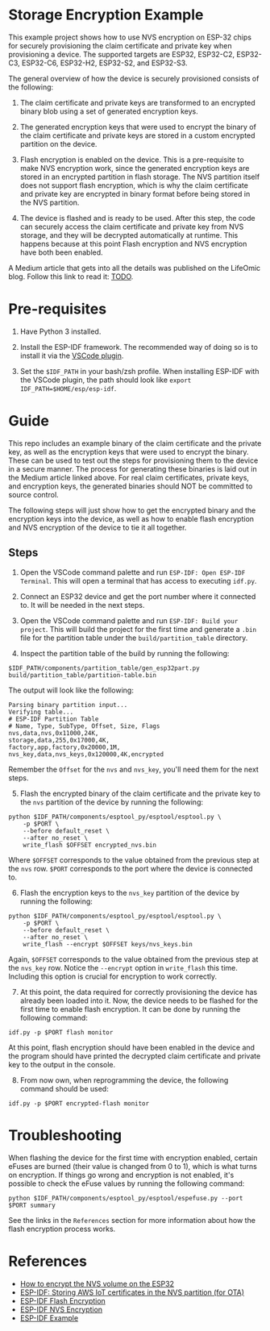 # Storage Encryption Example

This example project shows how to use NVS encryption on ESP-32 chips for
securely provisioning the claim certificate and private key when provisioning
a device. The supported targets are ESP32, ESP32-C2, ESP32-C3, ESP32-C6,
ESP32-H2, ESP32-S2, and ESP32-S3.

The general overview of how the device is securely provisioned consists of the
following:

1. The claim certificate and private keys are transformed to an encrypted binary
blob using a set of generated encryption keys.

2. The generated encryption keys that were used to encrypt the binary of the
claim certificate and private keys are stored in a custom encrypted partition
on the device.

3. Flash encryption is enabled on the device. This is a pre-requisite to make
NVS encryption work, since the generated encryption keys are stored in an
encrypted partition in flash storage. The NVS partition itself does not support
flash encryption, which is why the claim certificate and private key are
encrypted in binary format before being stored in the NVS partition.

4. The device is flashed and is ready to be used. After this step, the code
can securely access the claim certificate and private key from NVS storage, and
they will be decrypted automatically at runtime. This happens because at this
point Flash encryption and NVS encryption have both been enabled.

A Medium article that gets into all the details was published on the LifeOmic
blog. Follow this link to read it: [TODO](https://medium.com/lifeomic).

# Pre-requisites

1. Have Python 3 installed.

2. Install the ESP-IDF framework. The recommended way of doing so is to install
it via the [VSCode plugin](https://github.com/espressif/vscode-esp-idf-extension/blob/master/docs/tutorial/install.md).

3. Set the `$IDF_PATH` in your bash/zsh profile. When installing ESP-IDF with
the VSCode plugin, the path should look like
`export IDF_PATH=$HOME/esp/esp-idf`.

# Guide

This repo includes an example binary of the claim certificate and the private
key, as well as the encryption keys that were used to encrypt the
binary. These can be used to test out the steps for provisioning them to the
device  in a secure manner. The process for generating these binaries is laid
out in the Medium article linked above. For real claim certificates, private
keys, and encryption keys, the generated binaries should NOT be committed to
source control.

The following steps will just show how to get the encrypted binary and the
encryption keys into the device, as well as how to enable flash encryption and
NVS encryption of the device to tie it all together.

## Steps

1. Open the VSCode command palette and run `ESP-IDF: Open ESP-IDF Terminal`.
This will open a terminal that has access to executing `idf.py`.

2. Connect an ESP32 device and get the port number where it connected to. It
will be needed in the next steps.

3. Open the VSCode command palette and run `ESP-IDF: Build your project`. This
will build the project for the first time and generate a `.bin` file for the
partition table under the `build/partition_table` directory.

4. Inspect the partition table of the build by running the following:

`$IDF_PATH/components/partition_table/gen_esp32part.py build/partition_table/partition-table.bin`

The output will look like the following:

```
Parsing binary partition input...
Verifying table...
# ESP-IDF Partition Table
# Name, Type, SubType, Offset, Size, Flags
nvs,data,nvs,0x11000,24K,
storage,data,255,0x17000,4K,
factory,app,factory,0x20000,1M,
nvs_key,data,nvs_keys,0x120000,4K,encrypted
```

Remember the `Offset` for the `nvs` and `nvs_key`, you'll need them for the
next steps.

5. Flash the encrypted binary of the claim certificate and the private key to
the `nvs` partition of the device by running the following:

```
python $IDF_PATH/components/esptool_py/esptool/esptool.py \
    -p $PORT \
    --before default_reset \
    --after no_reset \
    write_flash $OFFSET encrypted_nvs.bin
```

Where `$OFFSET` corresponds to the value obtained from the previous step at
the `nvs` row. `$PORT` corresponds to the port where the device is connected to.

6. Flash the encryption keys to the `nvs_key` partition of the device by running
the following:

```
python $IDF_PATH/components/esptool_py/esptool/esptool.py \
    -p $PORT \
    --before default_reset \
    --after no_reset \
    write_flash --encrypt $OFFSET keys/nvs_keys.bin
```

Again, `$OFFSET` corresponds to the value obtained from the previous step at
the `nvs_key` row. Notice the `--encrypt` option in `write_flash` this time.
Including this option is crucial for encryption to work correctly.

7. At this point, the data required for correctly provisioning the device has
already been loaded into it. Now, the device needs to be flashed for the first
time to enable flash encryption. It can be done by running the following
command:

`idf.py -p $PORT flash monitor`

At this point, flash encryption should have been enabled in the device and the
program should have printed the decrypted claim certificate and private key to
the output in the console.

8. From now own, when reprogramming the device, the following command should be
used:

`idf.py -p $PORT encrypted-flash monitor`

# Troubleshooting

When flashing the device for the first time with encryption enabled, certain
eFuses are burned (their value is changed from 0 to 1), which is what turns on
encryption. If things go wrong and encryption is not enabled, it's possible to
check the eFuse values by running the following command:

`python $IDF_PATH/components/esptool_py/esptool/espefuse.py --port $PORT summary`

See the links in the `References` section for more information about how the
flash encryption process works.

# References
- [How to encrypt the NVS volume on the ESP32](https://dev.to/kkentzo/how-to-encrypt-the-nvs-volume-on-the-esp32-4n9k)
- [ESP-IDF: Storing AWS IoT certificates in the NVS partition (for OTA)](https://savjee.be/blog/esp-idf-store-aws-iot-certificates-in-nvs-partition/)
- [ESP-IDF Flash Encryption](https://docs.espressif.com/projects/esp-idf/en/latest/esp32/security/flash-encryption.html#flash-encryption)
- [ESP-IDF NVS Encryption](https://docs.espressif.com/projects/esp-idf/en/latest/esp32/api-reference/storage/nvs_flash.html#nvs-encryption)
- [ESP-IDF Example](https://github.com/espressif/esp-idf/tree/efe919275e8f4516ffd5f99f9a59e9d3efbae281/examples/security/flash_encryption)
